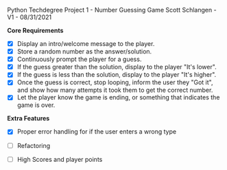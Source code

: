 Python Techdegree
Project 1 - Number Guessing Game
Scott Schlangen - V1 - 08/31/2021


**Core Requirements**

- [x]  Display an intro/welcome message to the player.
- [x]  Store a random number as the answer/solution.
- [x] Continuously prompt the player for a guess.
- [x]  If the guess greater than the solution, display to the player "It's lower".
- [x] If the guess is less than the solution, display to the player "It's higher".
- [x] Once the guess is correct, stop looping, inform the user they "Got it", and show how many attempts it took them to get the correct number.
- [x]  Let the player know the game is ending, or something that indicates the game is over.

**Extra Features**
- [X] Proper error handling for if the user enters a wrong type
- [ ] Refactoring
- [ ] High Scores and player points


